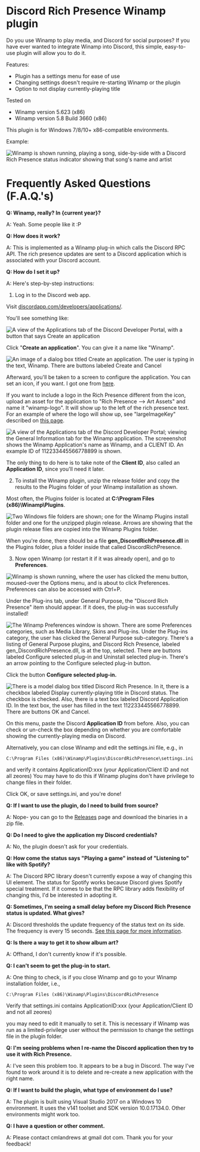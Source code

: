 # Discord Rich Presence Winamp plugin
Do you use Winamp to play media, and Discord for social purposes? If you have ever wanted to integrate Winamp into Discord, this simple, easy-to-use plugin will allow you to do it.

Features:
- Plugin has a settings menu for ease of use
- Changing settings doesn't require re-starting Winamp or the plugin
- Option to not display currently-playing title

Tested on 
- Winamp version 5.623 (x86)
- Winamp version 5.8 Build 3660 (x86)

This plugin is for Windows 7/8/10+ x86-compatible environments.

Example:

![Winamp is shown running, playing a song, side-by-side with a Discord Rich Presence status indicator showing that song's name and artist](https://raw.githubusercontent.com/clandrew/wdrp/master/Images/Example.png "Winamp is shown running, playing a song, side-by-side with a Discord Rich Presence status indicator showing that song's name and artist")

# Frequently Asked Questions (F.A.Q.'s)
**Q: Winamp, really? In {current year}?**

A: Yeah. Some people like it :P

**Q: How does it work?**

A: This is implemented as a Winamp plug-in which calls the Discord RPC API. The rich presence updates are sent to a Discord application which is associated with your Discord account.

**Q: How do I set it up?**

A: Here's step-by-step instructions:

1. Log in to the Discord web app.

Visit [discordapp.com/developers/applications/](http://www.discordapp.com/developers/applications/).

You'll see something like:

![A view of the Applications tab of the Discord Developer Portal, with a button that says Create an application](https://raw.githubusercontent.com/clandrew/wdrp/master/Images/Setup00.png "A view of the Applications tab of the Discord Developer Portal, with a button that says Create an application")

Click "**Create an application**". You can give it a name like "Winamp".

![An image of a dialog box titled Create an application. The user is typing in the text, Winamp. There are buttons labeled Create and Cancel](https://raw.githubusercontent.com/clandrew/wdrp/master/Images/Setup01.png "An image of a dialog box titled Create an application. The user is typing in the text, Winamp. There are buttons labeled Create and Cancel")

Afterward, you'll be taken to a screen to configure the application. You can set an icon, if you want. I got one from [here](https://commons.wikimedia.org/wiki/File:Winamp-logo.png). 

If you want to include a logo in the Rich Presence different from the icon, upload an asset for the application to "Rich Presence --> Art Assets" and name it "winamp-logo". It will show up to the left of the rich presence text. For an example of where the logo will show up, see "largeImageKey" described on [this page](https://discordapp.com/developers/docs/rich-presence/how-to).

![A view of the Applications tab of the Discord Developer Portal; viewing the General Information tab for the Winamp application. The screeenshot shows the Winamp Application's name as Winamp, and a CLIENT ID. An example ID of 112233445566778899 is shown.](https://raw.githubusercontent.com/clandrew/wdrp/master/Images/Setup02.png "A view of the Applications tab of the Discord Developer Portal; viewing the General Information tab for the Winamp application. The screeenshot shows the Winamp Application's name as Winamp, and a CLIENT ID. An example ID of 112233445566778899 is shown.")

The only thing to do here is to take note of the **Client ID**, also called an **Application ID**, since you'll need it later.

2. To install the Winamp plugin, unzip the release folder and copy the results to the Plugins folder of your Winamp installation as shown.

Most often, the Plugins folder is located at **C:\Program Files (x86)\Winamp\Plugins**.

![Two Windows file folders are shown; one for the Winamp Plugins install folder and one for the unzipped plugin release. Arrows are showing that the plugin release files are copied into the Winamp Plugins folder.](https://raw.githubusercontent.com/clandrew/wdrp/master/Images/Setup04.PNG "Two Windows file folders are shown; one for the Winamp Plugins install folder and one for the unzipped plugin release. Arrows are showing that the plugin release files are copied into the Winamp Plugins folder.")

When you're done, there should be a file **gen_DiscordRichPresence.dll** in the Plugins folder, plus a folder inside that called DiscordRichPresence.

3. Now open Winamp (or restart it if it was already open), and go to **Preferences**.

![Winamp is shown running, where the user has clicked the menu button, moused-over the Options menu, and is about to click Preferences. Preferences can also be accessed with Ctrl+P.](https://raw.githubusercontent.com/clandrew/wdrp/master/Images/Setup05.png "Winamp is shown running, where the user has clicked the menu button, moused-over the Options menu, and is about to click Preferences. Preferences can also be accessed with Ctrl+P.")

Under the Plug-ins tab, under General Purpose, the "Discord Rich Presence" item should appear. If it does, the plug-in was successfully installed!

![The Winamp Preferences window is shown. There are some Preferences categories, such as Media Library, Skins and Plug-ins. Under the Plug-ins category, the user has clicked the General Purpose sub-category. There's a listing of General Purpose plugins, and Discord Rich Presence, labeled gen_DiscordRichPresence.dll, is at the top, selected. There are buttons labeled Configure selected plug-in and Uninstall selected plug-in. There's an arrow pointing to the Configure selected plug-in button.](https://raw.githubusercontent.com/clandrew/wdrp/master/Images/Setup06.PNG "The Winamp Preferences window is shown. There are some Preferences categories, such as Media Library, Skins and Plug-ins. Under the Plug-ins category, the user has clicked the General Purpose sub-category. There's a listing of General Purpose plugins, and Discord Rich Presence, labeled gen_DiscordRichPresence.dll, is at the top, selected. There are buttons labeled Configure selected plug-in and Uninstall selected plug-in. There's an arrow pointing to the Configure selected plug-in button.")

Click the button **Configure selected plug-in.**

![There is a model dialog box titled Discord Rich Presence. In it, there is a checkbox labeled Display currently-playing title in Discord status. The checkbox is checked. Also, there is a text box labeled Discord Application ID. In the text box, the user has filled in the text 112233445566778899. There are buttons OK and Cancel.](https://raw.githubusercontent.com/clandrew/wdrp/master/Images/Setup07.PNG "There is a model dialog box titled Discord Rich Presence. In it, there is a checkbox labeled Display currently-playing title in Discord status. The checkbox is checked. Also, there is a text box labeled Discord Application ID. In the text box, the user has filled in the text 112233445566778899. There are buttons OK and Cancel.")

On this menu, paste the Discord **Application ID** from before. Also, you can check or un-check the box depending on whether you are comfortable showing the currently-playing media on Discord.

Alternatively, you can close Winamp and edit the settings.ini file, e.g., in
```
C:\Program Files (x86)\Winamp\Plugins\DiscordRichPresence\settings.ini
```
and verify it contains
ApplicationID:xxx (your Application/Client ID and not all zeores)
You may have to do this if Winamp plugins don't have privilege to change files in their folder.

Click OK, or save settings.ini, and you're done!

**Q: If I want to use the plugin, do I need to build from source?**

A: Nope- you can go to the [Releases](https://github.com/clandrew/wdrp/releases) page and download the binaries in a zip file.

**Q: Do I need to give the application my Discord credentials?**

A: No, the plugin doesn't ask for your credentials.

**Q: How come the status says "Playing a game" instead of "Listening to" like with Spotify?**

A: The Discord RPC library doesn't currently expose a way of changing this UI element. The status for Spotify works because Discord gives Spotify special treatment. If it comes to be that the RPC library adds flexibility of changing this, I'd be interested in adopting it.

**Q: Sometimes, I'm seeing a small delay before my Discord Rich Presence status is updated. What gives?**

A: Discord thresholds the update frequency of the status text on its side. The frequency is every 15 seconds. [See this page for more information](https://discordapp.com/developers/docs/rich-presence/how-to#updating-presence).

**Q: Is there a way to get it to show album art?**

A: Offhand, I don't currently know if it's possible.

**Q: I can't seem to get the plug-in to start.**

A: One thing to check, is if you close Winamp and go to your Winamp installation folder, i.e., 
```
C:\Program Files (x86)\Winamp\Plugins\DiscordRichPresence
```
Verify that settings.ini contains 
ApplicationID:xxx (your Application/Client ID and not all zeores)

you may need to edit it manually to set it. This is necessary if Winamp was run as a limited-privilege user without the permission to change the settings file in the plugin folder.

**Q: I'm seeing problems when I re-name the Discord application then try to use it with Rich Presence.**

A: I've seen this problem too. It appears to be a bug in Discord. The way I've found to work around it is to delete and re-create a new application with the right name.

**Q: If I want to build the plugin, what type of environment do I use?**

A: The plugin is built using Visual Studio 2017 on a Windows 10 environment. It uses the v141 toolset and SDK version 10.0.17134.0. Other environments might work too.

**Q: I have a question or other comment.**

A: Please contact cmlandrews at gmail dot com. Thank you for your feedback!
